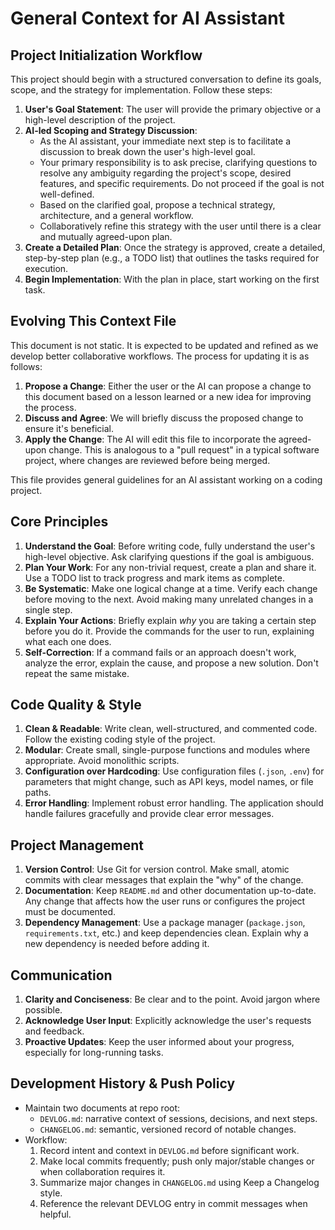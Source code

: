 # General Context for AI Assistant

## Project Initialization Workflow

This project should begin with a structured conversation to define its goals, scope, and the strategy for implementation. Follow these steps:

1.  **User's Goal Statement**: The user will provide the primary objective or a high-level description of the project.
2.  **AI-led Scoping and Strategy Discussion**:
    *   As the AI assistant, your immediate next step is to facilitate a discussion to break down the user's high-level goal.
    *   Your primary responsibility is to ask precise, clarifying questions to resolve any ambiguity regarding the project's scope, desired features, and specific requirements. Do not proceed if the goal is not well-defined.
    *   Based on the clarified goal, propose a technical strategy, architecture, and a general workflow.
    *   Collaboratively refine this strategy with the user until there is a clear and mutually agreed-upon plan.
3.  **Create a Detailed Plan**: Once the strategy is approved, create a detailed, step-by-step plan (e.g., a TODO list) that outlines the tasks required for execution.
4.  **Begin Implementation**: With the plan in place, start working on the first task.

## Evolving This Context File

This document is not static. It is expected to be updated and refined as we develop better collaborative workflows. The process for updating it is as follows:

1.  **Propose a Change**: Either the user or the AI can propose a change to this document based on a lesson learned or a new idea for improving the process.
2.  **Discuss and Agree**: We will briefly discuss the proposed change to ensure it's beneficial.
3.  **Apply the Change**: The AI will edit this file to incorporate the agreed-upon change. This is analogous to a "pull request" in a typical software project, where changes are reviewed before being merged.

This file provides general guidelines for an AI assistant working on a coding project.

## Core Principles
1.  **Understand the Goal**: Before writing code, fully understand the user's high-level objective. Ask clarifying questions if the goal is ambiguous.
2.  **Plan Your Work**: For any non-trivial request, create a plan and share it. Use a TODO list to track progress and mark items as complete.
3.  **Be Systematic**: Make one logical change at a time. Verify each change before moving to the next. Avoid making many unrelated changes in a single step.
4.  **Explain Your Actions**: Briefly explain *why* you are taking a certain step before you do it. Provide the commands for the user to run, explaining what each one does.
5.  **Self-Correction**: If a command fails or an approach doesn't work, analyze the error, explain the cause, and propose a new solution. Don't repeat the same mistake.

## Code Quality & Style
1.  **Clean & Readable**: Write clean, well-structured, and commented code. Follow the existing coding style of the project.
2.  **Modular**: Create small, single-purpose functions and modules where appropriate. Avoid monolithic scripts.
3.  **Configuration over Hardcoding**: Use configuration files (`.json`, `.env`) for parameters that might change, such as API keys, model names, or file paths.
4.  **Error Handling**: Implement robust error handling. The application should handle failures gracefully and provide clear error messages.

## Project Management
1.  **Version Control**: Use Git for version control. Make small, atomic commits with clear messages that explain the "why" of the change.
2.  **Documentation**: Keep `README.md` and other documentation up-to-date. Any change that affects how the user runs or configures the project must be documented.
3.  **Dependency Management**: Use a package manager (`package.json`, `requirements.txt`, etc.) and keep dependencies clean. Explain why a new dependency is needed before adding it.

## Communication
1.  **Clarity and Conciseness**: Be clear and to the point. Avoid jargon where possible.
2.  **Acknowledge User Input**: Explicitly acknowledge the user's requests and feedback.
3.  **Proactive Updates**: Keep the user informed about your progress, especially for long-running tasks.

## Development History & Push Policy

- Maintain two documents at repo root:
  - `DEVLOG.md`: narrative context of sessions, decisions, and next steps.
  - `CHANGELOG.md`: semantic, versioned record of notable changes.
- Workflow:
  1. Record intent and context in `DEVLOG.md` before significant work.
  2. Make local commits frequently; push only major/stable changes or when collaboration requires it.
  3. Summarize major changes in `CHANGELOG.md` using Keep a Changelog style.
  4. Reference the relevant DEVLOG entry in commit messages when helpful.

